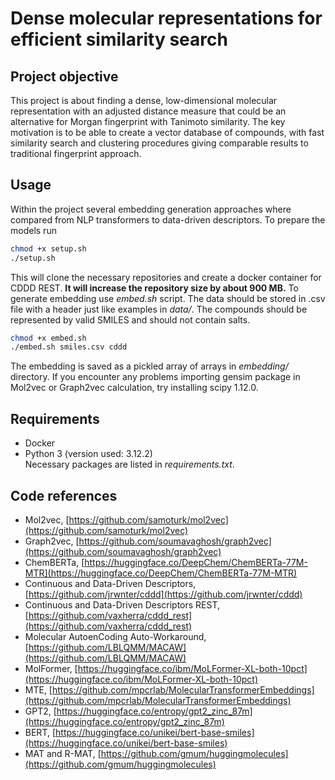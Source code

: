 # Dense molecular representations for efficient similarity search

## Project objective
This project is about finding a dense, low-dimensional molecular representation with an adjusted distance measure that could be an alternative for Morgan fingerprint with Tanimoto similarity. The key motivation is to be able to create a vector database of compounds, with fast similarity search and clustering procedures giving comparable results to traditional fingerprint approach.

## Usage
Within the project several embedding generation approaches where compared from NLP transformers to data-driven descriptors. To prepare the models run
```bash
chmod +x setup.sh
./setup.sh
```
This will clone the necessary repositories and create a docker container for CDDD REST. **It will increase the repository size by about 900 MB.**
To generate embedding use *embed.sh* script. The data should be stored in .csv file with a header just like examples in *data/*. The compounds should be represented by valid SMILES and should not contain salts.
```bash
chmod +x embed.sh
./embed.sh smiles.csv cddd
```
The embedding is saved as a pickled array of arrays in *embedding/* directory. If you encounter any problems importing gensim package in Mol2vec or Graph2vec calculation, try installing scipy 1.12.0.

## Requirements
- Docker
- Python 3 (version used: 3.12.2) \
Necessary packages are listed in *requirements.txt*.

## Code references
- Mol2vec, [https://github.com/samoturk/mol2vec](https://github.com/samoturk/mol2vec)
- Graph2vec, [https://github.com/soumavaghosh/graph2vec](https://github.com/soumavaghosh/graph2vec)
- ChemBERTa, [https://huggingface.co/DeepChem/ChemBERTa-77M-MTR](https://huggingface.co/DeepChem/ChemBERTa-77M-MTR)
- Continuous and Data-Driven Descriptors, [https://github.com/jrwnter/cddd](https://github.com/jrwnter/cddd)
- Continuous and Data-Driven Descriptors REST, [https://github.com/vaxherra/cddd_rest](https://github.com/vaxherra/cddd_rest)
- Molecular AutoenCoding Auto-Workaround, [https://github.com/LBLQMM/MACAW](https://github.com/LBLQMM/MACAW)
- MolFormer, [https://huggingface.co/ibm/MoLFormer-XL-both-10pct](https://huggingface.co/ibm/MoLFormer-XL-both-10pct)
- MTE, [https://github.com/mpcrlab/MolecularTransformerEmbeddings](https://github.com/mpcrlab/MolecularTransformerEmbeddings)
- GPT2, [https://huggingface.co/entropy/gpt2_zinc_87m](https://huggingface.co/entropy/gpt2_zinc_87m)
- BERT, [https://huggingface.co/unikei/bert-base-smiles](https://huggingface.co/unikei/bert-base-smiles)
- MAT and R-MAT, [https://github.com/gmum/huggingmolecules](https://github.com/gmum/huggingmolecules)